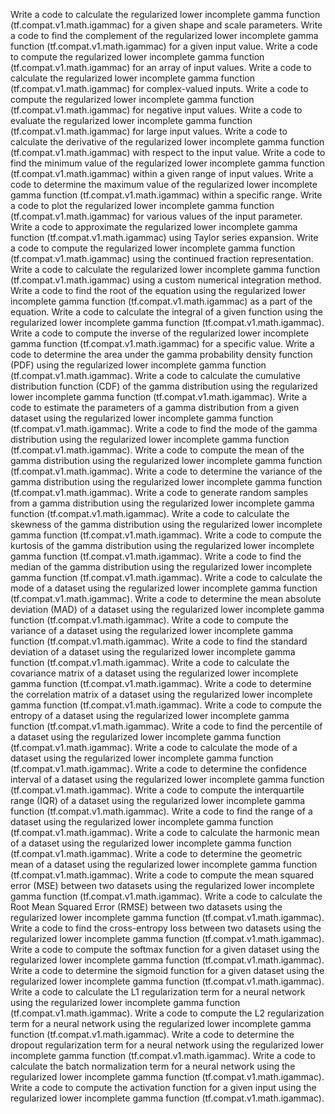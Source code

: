 Write a code to calculate the regularized lower incomplete gamma function (tf.compat.v1.math.igammac) for a given shape and scale parameters.
Write a code to find the complement of the regularized lower incomplete gamma function (tf.compat.v1.math.igammac) for a given input value.
Write a code to compute the regularized lower incomplete gamma function (tf.compat.v1.math.igammac) for an array of input values.
Write a code to calculate the regularized lower incomplete gamma function (tf.compat.v1.math.igammac) for complex-valued inputs.
Write a code to compute the regularized lower incomplete gamma function (tf.compat.v1.math.igammac) for negative input values.
Write a code to evaluate the regularized lower incomplete gamma function (tf.compat.v1.math.igammac) for large input values.
Write a code to calculate the derivative of the regularized lower incomplete gamma function (tf.compat.v1.math.igammac) with respect to the input value.
Write a code to find the minimum value of the regularized lower incomplete gamma function (tf.compat.v1.math.igammac) within a given range of input values.
Write a code to determine the maximum value of the regularized lower incomplete gamma function (tf.compat.v1.math.igammac) within a specific range.
Write a code to plot the regularized lower incomplete gamma function (tf.compat.v1.math.igammac) for various values of the input parameter.
Write a code to approximate the regularized lower incomplete gamma function (tf.compat.v1.math.igammac) using Taylor series expansion.
Write a code to compute the regularized lower incomplete gamma function (tf.compat.v1.math.igammac) using the continued fraction representation.
Write a code to calculate the regularized lower incomplete gamma function (tf.compat.v1.math.igammac) using a custom numerical integration method.
Write a code to find the root of the equation using the regularized lower incomplete gamma function (tf.compat.v1.math.igammac) as a part of the equation.
Write a code to calculate the integral of a given function using the regularized lower incomplete gamma function (tf.compat.v1.math.igammac).
Write a code to compute the inverse of the regularized lower incomplete gamma function (tf.compat.v1.math.igammac) for a specific value.
Write a code to determine the area under the gamma probability density function (PDF) using the regularized lower incomplete gamma function (tf.compat.v1.math.igammac).
Write a code to calculate the cumulative distribution function (CDF) of the gamma distribution using the regularized lower incomplete gamma function (tf.compat.v1.math.igammac).
Write a code to estimate the parameters of a gamma distribution from a given dataset using the regularized lower incomplete gamma function (tf.compat.v1.math.igammac).
Write a code to find the mode of the gamma distribution using the regularized lower incomplete gamma function (tf.compat.v1.math.igammac).
Write a code to compute the mean of the gamma distribution using the regularized lower incomplete gamma function (tf.compat.v1.math.igammac).
Write a code to determine the variance of the gamma distribution using the regularized lower incomplete gamma function (tf.compat.v1.math.igammac).
Write a code to generate random samples from a gamma distribution using the regularized lower incomplete gamma function (tf.compat.v1.math.igammac).
Write a code to calculate the skewness of the gamma distribution using the regularized lower incomplete gamma function (tf.compat.v1.math.igammac).
Write a code to compute the kurtosis of the gamma distribution using the regularized lower incomplete gamma function (tf.compat.v1.math.igammac).
Write a code to find the median of the gamma distribution using the regularized lower incomplete gamma function (tf.compat.v1.math.igammac).
Write a code to calculate the mode of a dataset using the regularized lower incomplete gamma function (tf.compat.v1.math.igammac).
Write a code to determine the mean absolute deviation (MAD) of a dataset using the regularized lower incomplete gamma function (tf.compat.v1.math.igammac).
Write a code to compute the variance of a dataset using the regularized lower incomplete gamma function (tf.compat.v1.math.igammac).
Write a code to find the standard deviation of a dataset using the regularized lower incomplete gamma function (tf.compat.v1.math.igammac).
Write a code to calculate the covariance matrix of a dataset using the regularized lower incomplete gamma function (tf.compat.v1.math.igammac).
Write a code to determine the correlation matrix of a dataset using the regularized lower incomplete gamma function (tf.compat.v1.math.igammac).
Write a code to compute the entropy of a dataset using the regularized lower incomplete gamma function (tf.compat.v1.math.igammac).
Write a code to find the percentile of a dataset using the regularized lower incomplete gamma function (tf.compat.v1.math.igammac).
Write a code to calculate the mode of a dataset using the regularized lower incomplete gamma function (tf.compat.v1.math.igammac).
Write a code to determine the confidence interval of a dataset using the regularized lower incomplete gamma function (tf.compat.v1.math.igammac).
Write a code to compute the interquartile range (IQR) of a dataset using the regularized lower incomplete gamma function (tf.compat.v1.math.igammac).
Write a code to find the range of a dataset using the regularized lower incomplete gamma function (tf.compat.v1.math.igammac).
Write a code to calculate the harmonic mean of a dataset using the regularized lower incomplete gamma function (tf.compat.v1.math.igammac).
Write a code to determine the geometric mean of a dataset using the regularized lower incomplete gamma function (tf.compat.v1.math.igammac).
Write a code to compute the mean squared error (MSE) between two datasets using the regularized lower incomplete gamma function (tf.compat.v1.math.igammac).
Write a code to calculate the Root Mean Squared Error (RMSE) between two datasets using the regularized lower incomplete gamma function (tf.compat.v1.math.igammac).
Write a code to find the cross-entropy loss between two datasets using the regularized lower incomplete gamma function (tf.compat.v1.math.igammac).
Write a code to compute the softmax function for a given dataset using the regularized lower incomplete gamma function (tf.compat.v1.math.igammac).
Write a code to determine the sigmoid function for a given dataset using the regularized lower incomplete gamma function (tf.compat.v1.math.igammac).
Write a code to calculate the L1 regularization term for a neural network using the regularized lower incomplete gamma function (tf.compat.v1.math.igammac).
Write a code to compute the L2 regularization term for a neural network using the regularized lower incomplete gamma function (tf.compat.v1.math.igammac).
Write a code to determine the dropout regularization term for a neural network using the regularized lower incomplete gamma function (tf.compat.v1.math.igammac).
Write a code to calculate the batch normalization term for a neural network using the regularized lower incomplete gamma function (tf.compat.v1.math.igammac).
Write a code to compute the activation function for a given input using the regularized lower incomplete gamma function (tf.compat.v1.math.igammac).